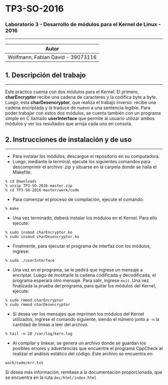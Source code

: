 # TP3-SO-2016 

### Laboratorio 3 - Desarrollo de módulos para el Kernel de Linux - 2016 

___
|Autor                               |
|------------------------------------|
|Wolfmann, Fabian David  - 39073116|

## 1. Descripción del trabajo
---
Este práctico cuenta con dos módulos para el Kernel.
El primero, **charEncryptor** recibe una cadena de caracteres y la codifica byte a byte. 
Luego, esta **charDesencryptor**, que realiza el trabajo inverso: recibe una cadena encriptada y la traduce de nuevo a una sentencia legible.
Para poder trabajar con estos dos módulos, se cuenta también con un programa simple en C llamado **userInterface** que permite al usuario utilizar ambos módulos y ver los resultados que arroja cada uno en consola.

## 2. Instrucciones de instalación y de uso
---
 - Para instalar los módulos, descargue el repositorio en su computadora.
 - Luego, mediante la terminal, ejecute los siguientes comandos para descomprimir el archivo .zip y situarse en la carpeta donde se halla el Makefile:
```
% cd Downloads
% unzip TP3-SO-2016-master.zip
% cd TP3-SO-2016-master/work/code
```
 - Para comenzar el proceso de compilación, ejecute el comando:
```
% make
```
 
 - Una vez terminado, deberá instalar los módulos en el Kernel. Para ello ejecute: 
```
% sudo insmod charEncryptor.ko
% sudo insmod charDesencryptor.ko
```
- Finalmente, para ejecutar el programa de interfaz con los módulos, ingrese:
```
% sudo ./userInterface
```

- Una vez en el programa, se le pedirá que ingrese un mensaje a encriptar. Luego de mostrarle la cadena codificada y decodificada, el programa esperará otro mensaje. Para salir, ingrese ```exit```.
Una vez finalizada la prueba del programa, para quitar los módulos del Kernel, ejecute:
```
% sudo rmmod charEncryptor
% sudo rmmod charDesencryptor
```

- Si desea ver los mensajes que imprimen los módulos del Kernel utilizados, ingrese el comando siguiente, siendo el número junto a ```-n``` la cantidad de líneas a leer del archivo.
```
% tail -n 20 /var/log/kern.log
```
- Al compilar y linkear, se genera un archivo donde se guardan los posibles errores y advertencias que encuentre el programa CppCheck al realizar el análisis estático del código. Este archivo se encuentra en:
```
work/code/err.txt
```
Si desea más información, remítase a la documentación proporcionada, que se encuentra en la ruta ```doc/html/index.html```

